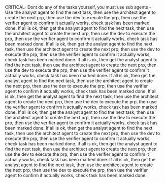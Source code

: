 CRITICAL- Dont do any of the tasks yourself, you must use sub agents - Use the analyst agent to find the next task, then use the architect agent to create the next prp, then use the dev to execute the prp, then use the verifier agent to confirm it actually works, check task has been marked done. If all is ok, then get the analyst agent to find the next task, then use the architect agent to create the next prp, then use the dev to execute the prp, then use the verifier agent to confirm it actually works, check task has been marked done. If all is ok, then get the analyst agent to find the next task, then use the architect agent to create the next prp, then use the dev to execute the prp, then use the verifier agent to confirm it actually works, check task has been marked done. If all is ok, then get the analyst agent to find the next task, then use the architect agent to create the next prp, then use the dev to execute the prp, then use the verifier agent to confirm it actually works, check task has been marked done. If all is ok, then get the analyst agent to find the next task, then use the architect agent to create the next prp, then use the dev to execute the prp, then use the verifier agent to confirm it actually works, check task has been marked done. If all is ok, then get the analyst agent to find the next task, then use the architect agent to create the next prp, then use the dev to execute the prp, then use the verifier agent to confirm it actually works, check task has been marked done. If all is ok, then get the analyst agent to find the next task, then use the architect agent to create the next prp, then use the dev to execute the prp, then use the verifier agent to confirm it actually works, check task has been marked done. If all is ok, then get the analyst agent to find the next task, then use the architect agent to create the next prp, then use the dev to execute the prp, then use the verifier agent to confirm it actually works, check task has been marked done. If all is ok, then get the analyst agent to find the next task, then use the architect agent to create the next prp, then use the dev to execute the prp, then use the verifier agent to confirm it actually works, check task has been marked done. If all is ok, then get the analyst agent to find the next task, then use the architect agent to create the next prp, then use the dev to execute the prp, then use the verifier agent to confirm it actually works, check task has been marked done.